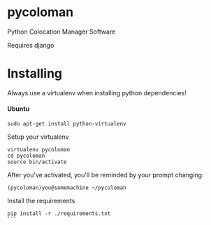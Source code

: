# pycoloman
Python Colocation Manager Software

Requires django

Installing
==========

Always use a virtualenv when installing python dependencies!


#### Ubuntu

```
sudo apt-get install python-virtualenv
```

Setup your virtualenv

```
virtualenv pycoloman
cd pycoloman
source bin/activate
```

After you've activated, you'll be reminded by your prompt changing:
```
(pycoloman)you@somemachine ~/pycoloman
```

Install the requirements
````
pip install -r ./requirements.txt
```


